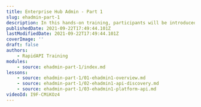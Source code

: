 ```yaml
---
title: Enterprise Hub Admin - Part 1
slug: ehadmin-part-1
description: In this hands-on training, participants will be introduced to RapidAPI Enterprise Hub concepts and administration tasks. All topics will be reinforced with administration-focussed labs.
publishedDate: 2021-09-22T17:49:44.101Z
lastModifiedDate: 2021-09-22T17:49:44.101Z
coverImage: ''
draft: false
authors:
    - RapidAPI Training
modules:
    - source: ehadmin-part-1/index.md
lessons:
    - source: ehadmin-part-1/01-ehadmin1-overview.md
    - source: ehadmin-part-1/02-ehadmin1-api-discovery.md
    - source: ehadmin-part-1/03-ehadmin1-platform-api.md
videoId: I9F-CMiKOz4
---
```

